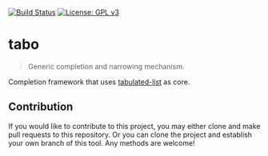 [![Build Status](https://travis-ci.com/jcs-elpa/tabo.svg?branch=master)](https://travis-ci.com/jcs-elpa/tabo)
[![License: GPL v3](https://img.shields.io/badge/License-GPL%20v3-blue.svg)](https://www.gnu.org/licenses/gpl-3.0)

# tabo
> Generic completion and narrowing mechanism.

Completion framework that uses [tabulated-list](https://www.emacswiki.org/emacs/TabulatedListMode) as core.

## Contribution

If you would like to contribute to this project, you may either
clone and make pull requests to this repository. Or you can
clone the project and establish your own branch of this tool.
Any methods are welcome!
